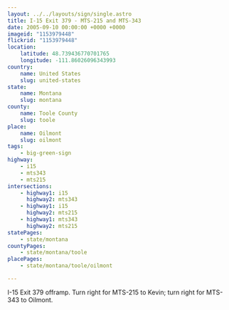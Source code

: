 ```yaml
---
layout: ../../layouts/sign/single.astro
title: I-15 Exit 379 - MTS-215 and MTS-343
date: 2005-09-10 00:00:00 +0000 +0000
imageid: "1153979448"
flickrid: "1153979448"
location:
    latitude: 48.739436770701765
    longitude: -111.86026096343993
country:
    name: United States
    slug: united-states
state:
    name: Montana
    slug: montana
county:
    name: Toole County
    slug: toole
place:
    name: Oilmont
    slug: oilmont
tags:
    - big-green-sign
highway:
    - i15
    - mts343
    - mts215
intersections:
    - highway1: i15
      highway2: mts343
    - highway1: i15
      highway2: mts215
    - highway1: mts343
      highway2: mts215
statePages:
    - state/montana
countyPages:
    - state/montana/toole
placePages:
    - state/montana/toole/oilmont

---
```

I-15 Exit 379 offramp.   Turn right for MTS-215 to Kevin; turn right for MTS-343 to Oilmont.